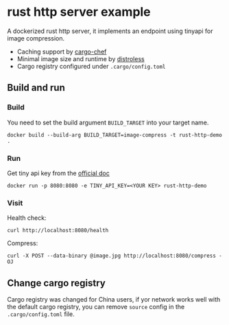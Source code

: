# rust http server example

A dockerized rust http server, it implements an endpoint using tinyapi for image compression.

- Caching support by [cargo-chef](https://github.com/LukeMathWalker/cargo-chef/tree/main)
- Minimal image size and runtime by [distroless](https://github.com/GoogleContainerTools/distroless/tree/main)
- Cargo registry configured under `.cargo/config.toml`

## Build and run

### Build

You need to set the build argument `BUILD_TARGET` into your target name.

```shell
docker build --build-arg BUILD_TARGET=image-compress -t rust-http-demo .
```

### Run

Get tiny api key from the [official doc](https://tinypng.com/developers)

```shell
docker run -p 8080:8080 -e TINY_API_KEY=<YOUR KEY> rust-http-demo
```

### Visit

Health check:

```shell
curl http://localhost:8080/health
```

Compress:

```shell
curl -X POST --data-binary @image.jpg http://localhost:8080/compress -OJ
```

## Change cargo registry

Cargo registry was changed for China users, if yor network works well with the default cargo registry, you can remove `source` config in the `.cargo/config.toml` file.
